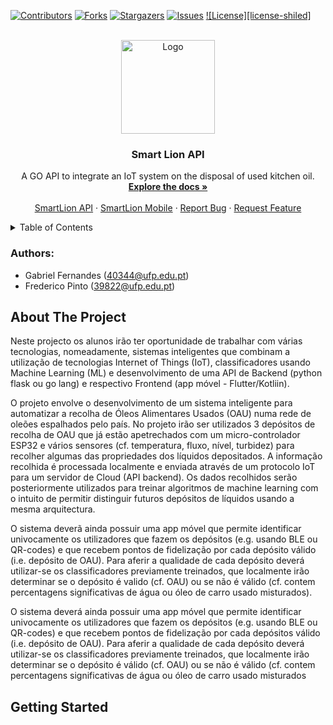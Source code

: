 <div id="top"></div>

<!-- PROJECT SHIELDS -->
<!--
*** I'm using markdown "reference style" links for readability.
*** Reference links are enclosed in brackets [ ] instead of parentheses ( ).
*** See the bottom of this document for the declaration of the reference variables
*** for contributors-url, forks-url, etc. This is an optional, concise syntax you may use.
*** https://www.markdownguide.org/basic-syntax/#reference-style-links
-->
[![Contributors][contributors-shield]][contributors-url]
[![Forks][forks-shield]][forks-url]
[![Stargazers][stars-shield]][stars-url]
[![Issues][issues-shield]][issues-url]
[![License][license-shiled]][license-url]



<!-- PROJECT LOGO -->
<br />
<div align="center">

  <a href="https://github.com/21F0rc3/sl-api/">
    <img src="https://user-images.githubusercontent.com/57480698/168663263-6b838ee1-e0f9-442d-bf8e-d0f7bb79d87b.png" alt="Logo" width="150" height="150">
  </a>

  <h3 align="center">Smart Lion API</h3>

  <p align="center">
    A GO API to integrate an IoT system on the disposal of used kitchen oil.
    <br />
    <a href="https://github.com/21F0rc3/sl-api/"><strong>Explore the docs »</strong></a>
    <br />
    <br />
    <a href="https://github.com/21F0rc3/sl-api/">SmartLion API</a>
    ·
    <a href="https://github.com/fredmnpinto/smart_lion_mobile/">SmartLion Mobile</a>
    ·
    <a href="https://github.com/21F0rc3/sl-api/issues">Report Bug</a>
    ·
    <a href="https://github.com/21F0rc3/sl-api/issues">Request Feature</a>
  </p>
</div>



<!-- TABLE OF CONTENTS -->
<details>
  <summary>Table of Contents</summary>
  <ol>
    <li>
      <a href="#authors">Authors</a>
    </li>
    <li>
      <a href="#about-the-project">About The Project</a>
    </li>
    <li>
      <a href="#getting-started">Getting Started</a>
    </li>
  </ol>
</details>


### Authors:
- Gabriel Fernandes (40344@ufp.edu.pt)
- Frederico Pinto (39822@ufp.edu.pt)
  
## About The Project

Neste  projecto  os  alunos  irão  ter  oportunidade  de  trabalhar  com  várias  tecnologias, nomeadamente, sistemas inteligentes que combinam a utilização de tecnologias Internet of Things (IoT), classificadores usando Machine Learning (ML) e desenvolvimento de uma API de Backend (python flask ou go lang) e respectivo Frontend (app móvel - Flutter/Kotliin). 

O projeto envolve o desenvolvimento de um sistema inteligente para automatizar a recolha de Óleos Alimentares Usados (OAU) numa rede de oleões espalhados pelo país. No projeto irão ser utilizados 3 depósitos de recolha de OAU que já estão apetrechados com um micro-controlador ESP32 e vários sensores (cf. temperatura, fluxo, nível, turbidez) para recolher algumas das propriedades dos líquidos depositados. A informação recolhida é processada localmente e enviada através de um protocolo IoT para um servidor de Cloud (API backend). Os dados recolhidos serão posteriormente utilizados para treinar algoritmos de machine learning com o intuito de permitir distinguir futuros depósitos de líquidos usando a mesma arquitectura.

O sistema deverã ainda possuir uma app móvel que permite identificar univocamente os utilizadores que fazem os depósitos (e.g. usando BLE ou QR-codes) e que recebem pontos de fidelização por cada depósito válido (i.e. depósito de OAU). Para aferir a qualidade de cada depósito deverá utilizar-se os classificadores previamente treinados, que localmente irão determinar se o depósito é valido (cf. OAU) ou se não é válido (cf. contem percentagens significativas de água ou óleo de carro usado misturados).

O  sistema  deverá  ainda  possuir  uma  app  móvel  que  permite  identificar univocamente os utilizadores que fazem os depósitos (e.g. usando BLE ou QR-codes) e que recebem pontos de fidelização por cada depósitos válido (i.e. depósito de OAU). Para aferir  a  qualidade  de  cada  depósito  deverá  utilizar-se  os  classificadores  previamente treinados, que localmente irão determinar se o depósito é válido (cf. OAU) ou se não é válido (cf. contem percentagens significativas de água ou óleo de carro usado misturados 

## Getting Started


<!-- MARKDOWN LINKS & IMAGES -->
<!-- https://www.markdownguide.org/basic-syntax/#reference-style-links -->
[contributors-shield]: https://img.shields.io/github/contributors/21F0rc3/sl-api?style=for-the-badge
[contributors-url]: https://github.com/21F0rc3/sl-api/graphs/contributors
[forks-shield]: https://img.shields.io/github/forks/21F0rc3/sl-api?style=for-the-badge
[forks-url]: https://github.com/21F0rc3/sl-api//network/members
[stars-shield]: https://img.shields.io/github/stars/21F0rc3/sl-api?style=for-the-badge
[stars-url]: https://github.com/21F0rc3/sl-api/stargazers
[issues-shield]: https://img.shields.io/github/issues/21F0rc3/sl-api?style=for-the-badge
[issues-url]: https://github.com/21F0rc3/sl-api/issues
[license-shield]: https://img.shields.io/github/license/21F0rc3/sl-api
[license-url]: https://github.com/21F0rc3/sl-api/blob/master/LICENSE
